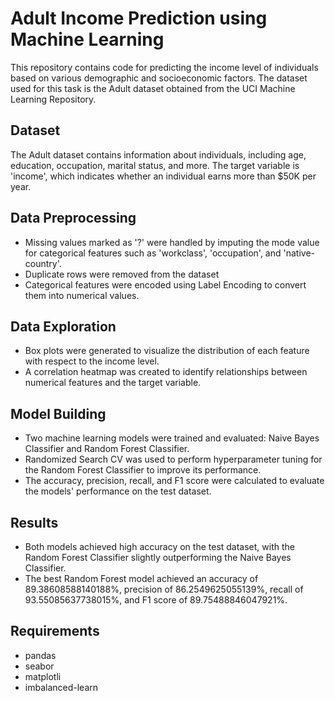 <h1>Adult Income Prediction using Machine Learning</h1>

<p>This repository contains code for predicting the income level of individuals based on various demographic and socioeconomic factors. The dataset used for this task is the Adult dataset obtained from the UCI Machine Learning Repository.
</p>

<h2>Dataset</h2>

<p>The Adult dataset contains information about individuals, including age, education, occupation, marital status, and more. The target variable is 'income', which indicates whether an individual earns more than $50K per year.
</p>

<h2>Data Preprocessing</h2>

<p>
<ul>
    <li>Missing values marked as '?' were handled by imputing the mode value for categorical features such as 'workclass', 'occupation', and 'native-country'.</li>
    <li>Duplicate rows were removed from the dataset</li>
    <li>Categorical features were encoded using Label Encoding to convert them into numerical values.</li>
</ul>
</p>

<h2>Data Exploration</h2>

<p><ul>
    <li>Box plots were generated to visualize the distribution of each feature with respect to the income level.</li>
    <li>A correlation heatmap was created to identify relationships between numerical features and the target variable.</li>
</ul>
</p>

<h2>Model Building</h2>
<p>
    <ul>
        <li>Two machine learning models were trained and evaluated: Naive Bayes Classifier and Random Forest Classifier.</li>
    <li>Randomized Search CV was used to perform hyperparameter tuning for the Random Forest Classifier to improve its performance.</li>
    <li>The accuracy, precision, recall, and F1 score were calculated to evaluate the models' performance on the test dataset.</li>
    </ul>
</p>

<h2>Results</h2>
<p>
    <ul>
        <li>Both models achieved high accuracy on the test dataset, with the Random Forest Classifier slightly outperforming the Naive Bayes Classifier.</li>
        <li>The best Random Forest model achieved an accuracy of 89.38608588140188%, precision of 86.2549625055139%, recall of 93.55085637738015%, and F1 score of 89.75488846047921%.</li>
    </ul>
</p>

<h2>Requirements</h2>
<p>
    <ul>
    <li>pandas</li>
    <li>seabor</li>
    <li>matplotli</li>
    <li>imbalanced-learn</li>
    </ul>
</p>
